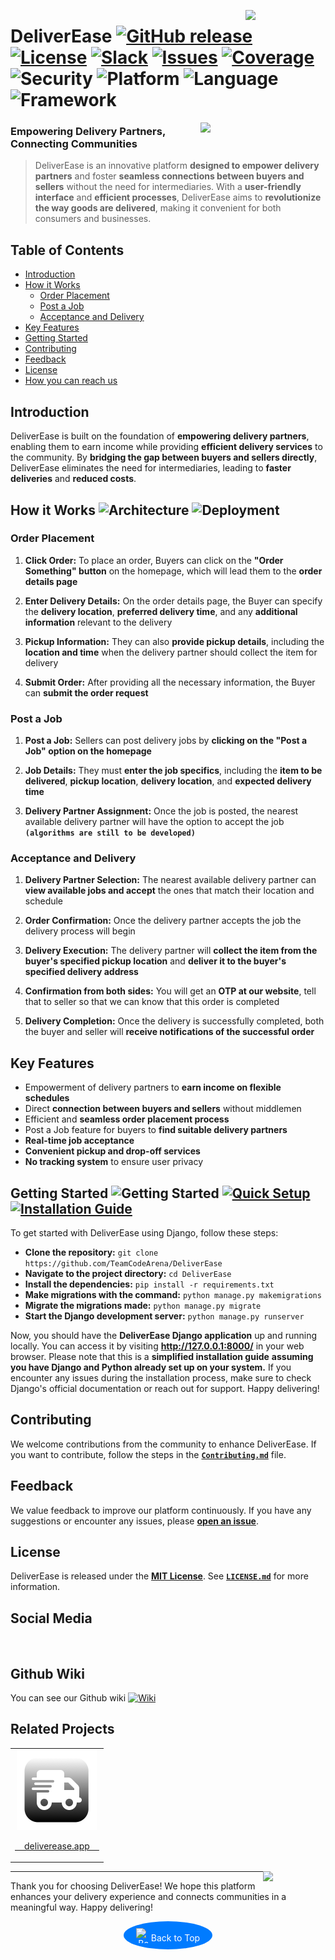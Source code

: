 <!-- Documentation start -->
<!-- Logo start -->
<img align="right" width="128" src="https://gcdnb.pbrd.co/images/nlDr0mgn0Nkp.png"></a>
<!-- Logo end -->
<a id="top"></a>
# DeliverEase [![GitHub release](https://img.shields.io/github/release/TeamCodeArena/DeliverEase.svg?style=flat-square)](https://github.com/TeamCodeArena/DeliverEase/releases)  [![License](https://img.shields.io/github/license/TeamCodeArena/DeliverEase.svg?style=flat-square)](https://opensource.org/licenses/MIT)  [![Slack](https://img.shields.io/badge/Slack-4A154B?style=flat&logo=slack&logoColor=white)](https://join.slack.com/t/deliverease-group/shared_invite/zt-20af47vjo-msHq~8~PRsmi3x5~rMzs7g) [![Issues](https://img.shields.io/github/issues/TeamCodeArena/DeliverEase.svg?style=flat-square)](https://github.com/TeamCodeArena/DeliverEase/issues) [![Coverage](https://img.shields.io/codecov/c/github/TeamCodeArena/DeliverEase.svg?style=flat-square)](https://codecov.io/gh/TeamCodeArena/DeliverEase) ![Security](https://img.shields.io/badge/Security-SSL-yellow?style=flat-square) ![Platform](https://img.shields.io/badge/Platform-Web-brightgreen?style=flat-square) ![Language](https://img.shields.io/badge/Language-Python%2C%20HTML%2C%20CSS%2C%20Shell%2C%20JavaScript-blue?style=flat-square) ![Framework](https://img.shields.io/badge/Framework-Django-orange?style=flat-square)
<img align="right" width="200" src="https://gcdnb.pbrd.co/images/UkjcafJdZxhy.png"></a>

### Empowering Delivery Partners, Connecting Communities
>DeliverEase is an innovative platform **designed to empower delivery partners** and foster **seamless connections between buyers and sellers** without the need for intermediaries. With a **user-friendly interface** and **efficient processes**, DeliverEase aims to **revolutionize the way goods are delivered**, making it convenient for both consumers and businesses.

## Table of Contents
- [Introduction](#introduction)
- [How it Works](#how-it-works)
  - [Order Placement](#order-placement)
  - [Post a Job](#post-a-job)
  - [Acceptance and Delivery](#acceptance-and-delivery)
- [Key Features](#key-features)
- [Getting Started](#getting-started)
- [Contributing](#contributing)
- [Feedback](#feedback)
- [License](#license)
- [How you can reach us](#social-media)



## Introduction
DeliverEase is built on the foundation of **empowering delivery partners**, enabling them to earn income while providing **efficient delivery services** to the community. By **bridging the gap between buyers and sellers directly**, DeliverEase eliminates the need for intermediaries, leading to **faster deliveries** and **reduced costs**.

## How it Works ![Architecture](https://img.shields.io/badge/Architecture-MVC-lightgrey?style=flat-square) ![Deployment](https://img.shields.io/badge/Deployment-Heroku-purple?style=flat-square)

### Order Placement 
1. **Click Order:** To place an order, Buyers can click on the **"Order Something" button** on the homepage, which will lead them to the **order details page**

2. **Enter Delivery Details:** On the order details page, the Buyer can specify the **delivery location**, **preferred delivery time**, and any **additional information** relevant to the delivery

3. **Pickup Information:** They can also **provide pickup details**, including the **location and time** when the delivery partner should collect the item for delivery

4. **Submit Order:** After providing all the necessary information, the Buyer can **submit the order request**

### Post a Job 
1. **Post a Job:** Sellers can post delivery jobs by **clicking on the "Post a Job" option on the homepage**

2. **Job Details:** They must **enter the job specifics**, including the **item to be delivered**, **pickup location**, **delivery location**, and **expected delivery time**

3. **Delivery Partner Assignment:** Once the job is posted, the nearest available delivery partner will have the option to accept the job **`(algorithms are still to be developed)`**

### Acceptance and Delivery 
1. **Delivery Partner Selection:** The nearest available delivery partner can **view available jobs and accept** the ones that match their location and schedule

2. **Order Confirmation:** Once the delivery partner accepts the job the delivery process will begin

3. **Delivery Execution:** The delivery partner will **collect the item from the buyer's specified pickup location** and **deliver it to the buyer's specified delivery address**

4. **Confirmation from both sides:** You will get an **OTP at our website**, tell that to seller so that we can know that this order is completed

5. **Delivery Completion:** Once the delivery is successfully completed, both the buyer and seller will **receive notifications of the successful order**

## Key Features
- Empowerment of delivery partners to **earn income on flexible schedules** 
- Direct **connection between buyers and sellers** without middlemen 
- Efficient and **seamless order placement process** 
- Post a Job feature for buyers to **find suitable delivery partners**
- **Real-time job acceptance** 
- **Convenient pickup and drop-off services**
- **No tracking system** to ensure user privacy 

## Getting Started ![Getting Started](https://img.shields.io/badge/Getting%20Started-Ready-blueviolet?style=flat-square) [![Quick Setup](https://img.shields.io/badge/Quick%20Setup-6%20Steps-success?style=flat-square)](#quick-setup) [![Installation Guide](https://img.shields.io/badge/Installation%20Guide-Easy-brightgreen?style=flat-square)](#installation-guide)
To get started with DeliverEase using Django, follow these steps:
- **Clone the repository:** `git clone https://github.com/TeamCodeArena/DeliverEase`
- **Navigate to the project directory:** `cd DeliverEase`
- **Install the dependencies:** `pip install -r requirements.txt`
- **Make migrations with the command:** `python manage.py makemigrations`
- **Migrate the migrations made:** `python manage.py migrate`
- **Start the Django development server:** `python manage.py runserver`

Now, you should have the **DeliverEase Django application** up and running locally. You can access it by visiting **http://127.0.0.1:8000/** in your web browser. 
Please note that this is a **simplified installation guide** **assuming you have Django and Python already set up on your system.** If you encounter any issues during the installation process, make sure to check Django's official documentation or reach out for support. Happy delivering!

## Contributing 
<!-- TODO: Link Contribiute.md -->
We welcome contributions from the community to enhance DeliverEase. If you want to contribute, follow the steps in the [**`Contributing.md`**](Contributing.md) file.

## Feedback 
We value feedback to improve our platform continuously. If you have any suggestions or encounter any issues, please [**open an issue**](https://github.com/TeamCodeArena/DeliverEase/issues).

## License 
<!-- TODO: Link LICENSE.md -->
DeliverEase is released under the [**MIT License**](https://opensource.org/licenses/MIT). 
See [**`LICENSE.md`**](LICENSE) for more information.


## Social Media
<a aria-label="Join the community on Slack" href="https://join.slack.com/t/deliverease-group/shared_invite/zt-20af47vjo-msHq~8~PRsmi3x5~rMzs7g" target="_blank">
    <img alt="" src="https://img.shields.io/badge/Join the community on Slack-4A154B?style=flat&logo=slack&logoColor=white">
</a>

## Github Wiki
You can see our Github wiki [![Wiki](https://img.shields.io/badge/Wiki-User_Docs-blue.svg?style=flat)](https://github.com/N3v1/DeliverEase/wiki)


## Related Projects
<table>
  <tr>
    <td align="center">
      <a href="https://github.com/TeamCodeArena/deliverease.app">
      <img src="img/LogoDeliverEase.png" height="128">
      <p>&nbsp;&nbsp;&nbsp;&nbsp;deliverease.app&nbsp;&nbsp;&nbsp;&nbsp;</p>
      </a>
    </td>
  </tr>
</table>


<img align="right" width="100" src="https://gcdnb.pbrd.co/images/GbLnj1MXCQRu.jpg?o=1"></a>

---

Thank you for choosing DeliverEase! We hope this platform enhances your delivery experience and connects communities in a meaningful way. Happy delivering!

<div style="display: flex; flex-direction: column; align-items: center; text-align: center;">
  <a href="#top" style="text-decoration: none; background-color: #007BFF; color: white; display: inline-flex; align-items: center; justify-content: center; padding: 10px 20px; border-radius: 50%;">
    <img src="https://img.icons8.com/ios/50/FFFFFF/circled-chevron-up.png" alt="Back to Top" style="width: 24px; height: 24px;">
    <span style="margin-top: 8px;">Back to Top</span>
  </a>
</div>
<!-- Documentation end -->
